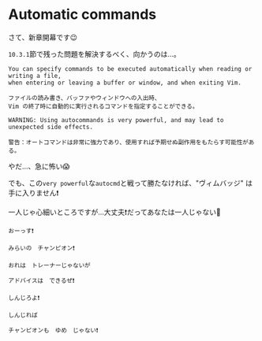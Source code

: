 # Automatic commands

さて、新章開幕です😉

`10.3.1`節で残った問題を解決するべく、向かうのは...。

```admonish info title=":h autocmd"
You can specify commands to be executed automatically when reading or writing a file,
when entering or leaving a buffer or window, and when exiting Vim.

ファイルの読み書き、バッファやウィンドウへの入出時、
Vim の終了時に自動的に実行されるコマンドを指定することができる。

WARNING: Using autocommands is very powerful, and may lead to unexpected side effects.

警告：オートコマンドは非常に強力であり、使用すれば予期せぬ副作用をもたらす可能性がある。
```

やだ...、急に怖い😱

でも、この`very powerful`な`autocmd`と戦って勝たなければ、"ヴィムバッジ" は手に入りません❗

一人じゃ心細いところですが...大丈夫❗だってあなたは一人じゃない🤗

```admonish success
おーっす❗

みらいの　チャンピオン❗
```

```admonish success title=""
おれは　トレーナーじゃないが

アドバイスは　できるぜ❗
```

```admonish success title=""
しんじろよ❗
```

```admonish success title=""
しんじれば

チャンピオンも　ゆめ　じゃない❗
```
